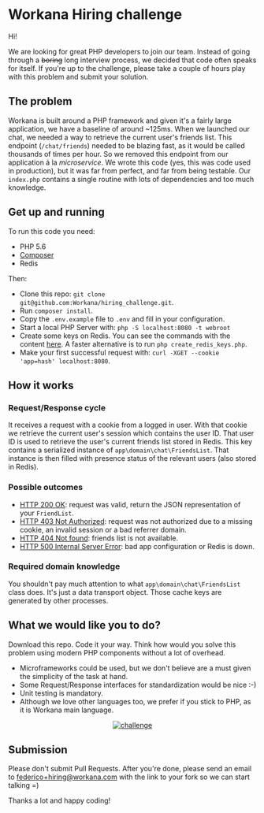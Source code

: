 # Workana Hiring challenge

Hi!

We are looking for great PHP developers to join our team. Instead of going through a ~~boring~~ long interview process, we decided that code often speaks for itself. If you're up to the challenge, please take a couple of hours play with this problem and submit your solution.

## The problem

Workana is built around a PHP framework and given it's a fairly large application, we have a baseline of around ~125ms. When we launched our chat, we needed a way to retrieve the current user's friends list. This endpoint (`/chat/friends`) needed to be blazing fast, as it would be called thousands of times per hour. So we removed this endpoint from our application á la *microservice*. We wrote this code (yes, this was code used in production), but it was far from perfect, and far from being testable. Our `index.php` contains a single routine with lots of dependencies and too much knowledge.

## Get up and running

To run this code you need:
  - PHP 5.6
  - [Composer](getcomposer.org)
  - Redis

Then:
  - Clone this repo: `git clone git@github.com:Workana/hiring_challenge.git`.
  - Run `composer install`.
  - Copy the `.env.example` file to `.env` and fill in your configuration.
  - Start a local PHP Server with: `php -S localhost:8080 -t webroot`
  - Create some keys on Redis. You can see the commands with the content [here](samples/redis_commands). A faster alternative is to run `php create_redis_keys.php`.
  - Make your first successful request with: `curl -XGET --cookie 'app=hash' localhost:8080`.

## How it works

### Request/Response cycle

It receives a request with a cookie from a logged in user. With that cookie we retrieve the current user's session which contains the user ID.
That user ID is used to retrieve the user's current friends list stored in Redis. This key contains a serialized instance of `app\domain\chat\FriendsList`. That instance is then filled with presence status of the relevant users (also stored in Redis).

### Possible outcomes

- [HTTP 200 OK](samples/response_200): request was valid, return the JSON representation of your `FriendList`.
- [HTTP 403 Not Authorized](samples/response_403): request was not authorized due to a missing cookie, an invalid session or a bad referrer domain.
- [HTTP 404 Not found](samples/response_404): friends list is not available.
- [HTTP 500 Internal Server Error](samples/response_500): bad app configuration or Redis is down.

### Required domain knowledge

You shouldn't pay much attention to what `app\domain\chat\FriendsList` class does. It's just a data transport object. Those cache keys are generated by other processes.

## What we would like you to do?

Download this repo. Code it your way. Think how would you solve this problem using modern PHP components without a lot of overhead.

- Microframeworks could be used, but we don't believe are a must given the simplicity of the task at hand.
- Some Request/Response interfaces for standardization would be nice :-)
- Unit testing is mandatory.
- Although we love other languages too, we prefer if you stick to PHP, as it is Workana main language.

<p align="center"><a href="https://camo.githubusercontent.com/b59cb77c4263f7da915a5deb6006ff9c5d62ac25/68747470733a2f2f7170682e69732e71756f726163646e2e6e65742f6d61696e2d71696d672d6135653565336334363135666135363461373231343338646637363732663039" target="_blank" class="rich-diff-level-one"><img src="https://camo.githubusercontent.com/b59cb77c4263f7da915a5deb6006ff9c5d62ac25/68747470733a2f2f7170682e69732e71756f726163646e2e6e65742f6d61696e2d71696d672d6135653565336334363135666135363461373231343338646637363732663039" alt="challenge" data-canonical-src="https://qph.is.quoracdn.net/main-qimg-a5e5e3c4615fa564a721438df7672f09" style="max-width:100%;"></a></p>

## Submission

 Please don't submit Pull Requests. After you're done, please send an email to <federico+hiring@workana.com> with the link to your fork so we can start talking =)

Thanks a lot and happy coding!
